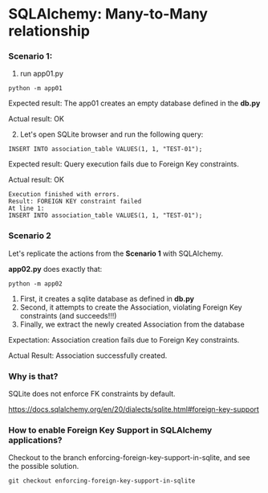 # SQLAlchemy: Many-to-Many relationship

### Scenario 1:

1) run app01.py

```
python -m app01

```
Expected result: The app01 creates an empty database defined in the **db.py**

Actual result: OK

2) Let's open SQLite browser and run the following query:

```
INSERT INTO association_table VALUES(1, 1, "TEST-01");

```
Expected result: Query execution fails due to Foreign Key constraints.

Actual result: OK

```
Execution finished with errors.
Result: FOREIGN KEY constraint failed
At line 1:
INSERT INTO association_table VALUES(1, 1, "TEST-01");
```

### Scenario 2

Let's replicate the actions from the **Scenario 1** with SQLAlchemy.

**app02.py** does exactly that:

```
python -m app02

```

1) First, it creates a sqlite database as defined in **db.py**
2) Second, it attempts to create the Association, violating Foreign Key constraints (and succeeds!!!)
3) Finally, we extract the newly created Association from the database

Expectation: Association creation fails due to Foreign Key constraints.

Actual Result: Association successfully created.


### Why is that?

SQLite does not enforce FK constraints by default.

https://docs.sqlalchemy.org/en/20/dialects/sqlite.html#foreign-key-support


### How to enable Foreign Key Support in SQLAlchemy applications?

Checkout to the branch enforcing-foreign-key-support-in-sqlite, and see the possible solution.

```
git checkout enforcing-foreign-key-support-in-sqlite

```
